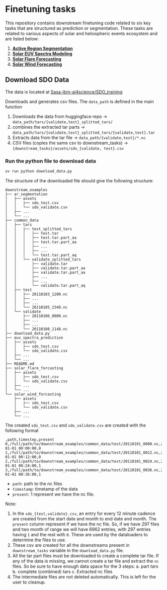 # Finetuning tasks

This repository contains downstream finetuning code related to six key tasks that are structured as prediction or segmentation. These tasks are related to various aspects of solar and heliospheric events ecosystem and are listed below:
1. **[Active Region Segmentation](ar_segmentation/)**
2. **[Solar EUV Spectra Modeling](euv_spectra_prediction/)**
3. **[Solar Flare Forecasting](solar_flare_forcasting/)**
4. **[Solar Wind Forecasting](solar_wind_forcasting/)**



## Download SDO Data

The data is located at [Sasa-ibm-ai4science/SDO_training](https://huggingface.co/datasets/nasa-ibm-ai4science/SDO_training)

Downloads and generates csv files. The `data_path` is defined in the main function

1. Downloads the data from huggingface repo -> `data_path/tars/{validate,test}_splitted_tars/`
2. combines the extracted tar parts -> `data_path/tars/{validate,test}_splitted_tars/{validate,test}.tar`
3. Extracts data from the tar file -> `data_path/{validate,test}/*.nc`
4. CSV files (copies the same csv to downstream_tasks) -> `{downstream_tasks}/assets/sdo_{validate, test}.csv`


### Run the python file to download data

```bash
uv run python download_data.py
```

The structure of the downloaded file should give the following structure:

```
downstream_examples
├── ar_segmentation
│   ├── assets
│   │   ├── sdo_test.csv
│   │   └── sdo_validate.csv
│   ├── ...
│   └── ...
├── common_data
│   ├── tars
│   │   ├── test_splitted_tars
│   │   │   ├── test.tar
│   │   │   ├── test.tar.part_aa
│   │   │   ├── test.tar.part_aa
│   │   │   ├── ...
│   │   │   ├── ...
│   │   │   └── test.tar.part_aq
│   │   └── validate_splitted_tars
│   │       ├── validate.tar
│   │       ├── validate.tar.part_aa
│   │       ├── validate.tar.part_aa
│   │       ├── ...
│   │       ├── ...
│   │       └── validate.tar.part_aq
│   ├── test
│   │   ├── 20110103_1200.nc
│   │   ├── ...
│   │   ├── ...
│   │   └── 20110105_2348.nc
│   └── validate
│       ├── 20110106_0000.nc
│       ├── ...
│       ├── ...
│       └── 20110108_1148.nc
├── download_data.py
├── euv_spectra_prediction
│   ├── assets
│   │   ├── sdo_test.csv
│   │   └── sdo_validate.csv
│   ├── ...
│   └── ...
├── README.md
├── solar_flare_forcasting
│   ├── assets
│   │   ├── sdo_test.csv
│   │   └── sdo_validate.csv
│   ├── ...
│   └── ...
└── solar_wind_forcasting
    ├── assets
    │   ├── sdo_test.csv
    │   └── sdo_validate.csv
    ├── ...
    └── ...
```

The created `sdo_test.csv` and `sdo_validate.csv` are created with the following format

```
,path,timestep,present
0,/full/path/to/downstream_examples/common_data/test/20110101_0000.nc,2011-01-01 00:00:00,0
1,/full/path/to/downstream_examples/common_data/test/20110101_0012.nc,2011-01-01 00:12:00,0
2,/full/path/to/downstream_examples/common_data/test/20110101_0024.nc,2011-01-01 00:24:00,1
3,/full/path/to/downstream_examples/common_data/test/20110101_0036.nc,2011-01-01 00:36:00,1
```

- `path`: path to the nc files
- `timestamp`: timetamp of the data
- `present`: 1 represent we have the nc file.


Note: 
1. In the `sdo_{test,validate}.csv`, an entry for every 12 minute cadence are created from the start date and month to end date and month. The `present` column represent if we have the nc file. So, if we have 297 files and two month of range we will have 6962 entries, with 297 entries having `1` and the rest with `0`. These are used by the dataloaders to determine the files to use.
2. These csv are created for all the downstreams present in `downstream_tasks` variable in the `download_data.py` file.
3. All the tar part files must be downloaded to create a complete tar file. If any of the data is missing, we cannot create a tar file and extract the `nc` files. So be sure to have enough data space for the 3 steps:
    a. part tars
    b. complete (combined) tars
    c. Extracted nc files
4. The intermediate files are not deleted automatically. This is left for the user to cleanup.
